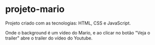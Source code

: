 # projeto-mario

Projeto criado com as tecnologias: HTML, CSS e JavaScript.

Onde o background é um vídeo do Mario, e ao clicar no botão "Veja o trailer" abre o trailer do vídeo do Youtube.

